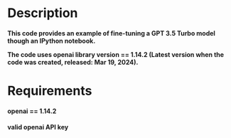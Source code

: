 <h1>Description
  
<h4>This code provides an example of fine-tuning a GPT 3.5 Turbo model though an IPython notebook.

The code uses openai library version == 1.14.2 (Latest version when the code was created, released: Mar 19, 2024).

<h1>Requirements
  
<h4>openai == 1.14.2
<h4>valid openai API key
